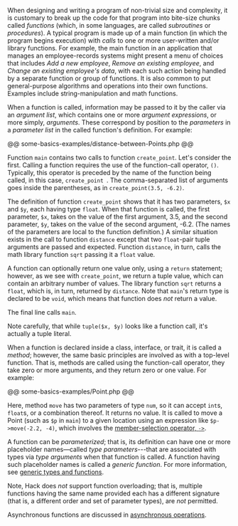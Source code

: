 When designing and writing a program of non-trivial size and complexity, it is customary to break up the code for that program into bite-size
chunks called *functions* (which, in some languages, are called *subroutines* or *procedures*).  A typical program is made up of a main function
(in which the program begins execution) with *calls* to one or more user-written and/or library functions.  For example, the main function in
an application that manages an employee-records systems might present a menu of choices that includes *Add a new employee*, *Remove an existing
employee*, and *Change an existing employee's data*, with each such action being handled by a separate function or group of functions.  It
is also common to put general-purpose algorithms and operations into their own functions.  Examples include string-manipulation and math functions.

When a function is called, information may be passed to it by the caller via an *argument list*, which contains one or more *argument
expressions*, or more simply, *arguments*. These correspond by position to the *parameters* in a *parameter list* in the called function's
definition.  For example:

@@ some-basics-examples/distance-between-Points.php @@

Function `main` contains two calls to function `create_point`.  Let's consider the first.  Calling a function requires the use of the
function-call operator, `()`.  Typically, this operator is preceded by the name of the
function being called, in this case, `create_point `.  The comma-separated list of arguments goes inside the parentheses, as in `create_point(3.5, -6.2)`.

The definition of function `create_point` shows that it has two parameters, `$x` and `$y`, each having type `float`.  When that function is
called, the first parameter, `$x`, takes on the value of the first argument, 3.5, and the second parameter, `$y`, takes on the value of the
second argument, -6.2.  (The names of the parameters are local to the function definition.)  A similar situation exists in the call to function
`distance` except that two `float`-pair tuple arguments are passed and expected.  Function `distance`, in turn, calls the math library function
`sqrt` passing it a `float` value.

A function can optionally return one value only, using a `return` statement; however, as we see with `create_point`, we return a tuple value,
which can contain an arbitrary number of values.  The library function `sqrt` returns a `float`, which is, in turn, returned by `distance`.  Note
that `main`'s return type is declared to be `void`, which means that function does *not* return a value.

The final line calls `main`.

Note carefully, that while `tuple($x, $y)` looks like a function call, it's actually a tuple literal.

When a function is declared inside a class, interface, or trait, it is called a *method*; however, the same basic principles are involved as
with a top-level function.  That is, methods are called using the function-call operator, they take zero or more arguments, and they return
zero or one value.  For example:

@@ some-basics-examples/Point.php @@

Here, method `move` has two parameters of type `num`, so it can accept `int`s, `float`s, or a combination thereof.  It returns no value.  It
is called to move a Point (such as `$p` in `main`) to a given location using an expression like `$p->move(-2.2, -4)`, which involves the
[member-selection operator, `->`](../expressions-and-operators/member-selection.md).

A function can be *parameterized*; that is, its definition can have one or more placeholder names&mdash;called *type parameters*---that are associated
with types via *type arguments* when that function is called. A function having such placeholder names is called a *generic function*.  For
more information, see [generic types and functions](../generics/introduction.md).

Note, Hack does *not* support function overloading; that is, multiple functions having the same name provided each has a different signature
(that is, a different order and set of parameter types), are *not* permitted.

Asynchronous functions are discussed in [asynchronous operations](../asynchronous-operations/introduction.md).
